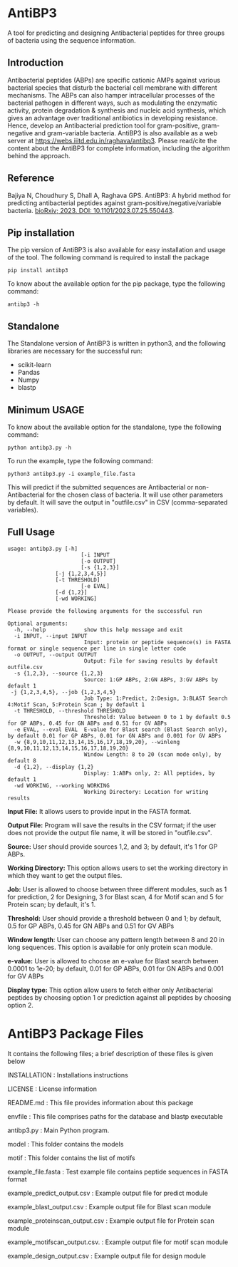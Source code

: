 # **AntiBP3**
A tool for predicting and designing Antibacterial peptides for three groups of bacteria using the sequence information.
## Introduction
Antibacterial peptides (ABPs) are specific cationic AMPs against various bacterial species that disturb the bacterial cell membrane with different mechanisms. The ABPs can also hamper intracellular processes of the bacterial pathogen in different ways, such as modulating the enzymatic activity, protein degradation & synthesis and nucleic acid synthesis, which gives an advantage over traditional antibiotics in developing resistance. Hence, develop an Antibacterial prediction tool for gram-positive, gram-negative and gram-variable bacteria.
AntiBP3 is also available as a web server at https://webs.iiitd.edu.in/raghava/antibp3. Please read/cite the content about the AntiBP3 for complete information, including the algorithm behind the approach.
## Reference
Bajiya N, Choudhury S, Dhall A, Raghava GPS. AntiBP3: A hybrid method for predicting antibacterial peptides against gram-positive/negative/variable bacteria. <a href="https://europepmc.org/article/PPR/PPR697637">bioRxiv; 2023. DOI: 10.1101/2023.07.25.550443</a>.

## Pip installation
The pip version of AntiBP3 is also available for easy installation and usage of the tool. The following command is required to install the package 
```
pip install antibp3
```
To know about the available option for the pip package, type the following command:
```
antibp3 -h
```

## Standalone
The Standalone version of AntiBP3 is written in python3, and the following libraries are necessary for the successful run:
- scikit-learn
- Pandas
- Numpy
- blastp

## Minimum USAGE
To know about the available option for the standalone, type the following command:
```
python antibp3.py -h
```
To run the example, type the following command:
```
python3 antibp3.py -i example_file.fasta
```
This will predict if the submitted sequences are Antibacterial or non-Antibacterial for the chosen class of bacteria. It will use other parameters by default. It will save the output in "outfile.csv" in CSV (comma-separated variables).

## Full Usage
```
usage: antibp3.py [-h] 
                       [-i INPUT 
                       [-o OUTPUT]
                       [-s {1,2,3}]
		       [-j {1,2,3,4,5}]
		       [-t THRESHOLD]
                       [-e EVAL]
		       [-d {1,2}]
		       [-wd WORKING]
```
```
Please provide the following arguments for the successful run

Optional arguments:
  -h, --help            show this help message and exit
  -i INPUT, --input INPUT
                        Input: protein or peptide sequence(s) in FASTA format or single sequence per line in single letter code
  -o OUTPUT, --output OUTPUT
                        Output: File for saving results by default outfile.csv
  -s {1,2,3}, --source {1,2,3}
                        Source: 1:GP ABPs, 2:GN ABPs, 3:GV ABPs by default 1
 -j {1,2,3,4,5}, --job {1,2,3,4,5}
                        Job Type: 1:Predict, 2:Design, 3:BLAST Search 4:Motif Scan, 5:Protein Scan ; by default 1
  -t THRESHOLD, --threshold THRESHOLD
                        Threshold: Value between 0 to 1 by default 0.5 for GP ABPs, 0.45 for GN ABPs and 0.51 for GV ABPs
  -e EVAL, --eval EVAL  E-value for Blast search (Blast Search only), by default 0.01 for GP ABPs, 0.01 for GN ABPs and 0.001 for GV ABPs
  -w {8,9,10,11,12,13,14,15,16,17,18,19,20}, --winleng {8,9,10,11,12,13,14,15,16,17,18,19,20}
                        Window Length: 8 to 20 (scan mode only), by default 8
  -d {1,2}, --display {1,2}
                        Display: 1:ABPs only, 2: All peptides, by default 1
  -wd WORKING, --working WORKING
                        Working Directory: Location for writing results
```

**Input File:** It allows users to provide input in the FASTA format.

**Output File:** Program will save the results in the CSV format; if the user does not provide the output file name, it will be stored in "outfile.csv".

**Source:** User should provide sources 1,2, and 3; by default, it's 1 for GP ABPs.

**Working Directory:** This option allows users to set the working directory in which they want to get the output files.

**Job:** User is allowed to choose between three different modules, such as 1 for prediction, 2 for Designing, 3 for Blast scan, 4 for Motif scan and 5 for Protein scan; by default, it's 1.

**Threshold:** User should provide a threshold between 0 and 1; by default, 0.5 for GP ABPs, 0.45 for GN ABPs and 0.51 for GV ABPs

**Window length**: User can choose any pattern length between 8 and 20 in long sequences. This option is available for only protein scan module.

**e-value:** User is allowed to choose an e-value for Blast search between  0.0001 to 1e-20; by default, 0.01 for GP ABPs, 0.01 for GN ABPs and 0.001 for GV ABPs

**Display type:** This option allow users to fetch either only Antibacterial peptides by choosing option 1 or prediction against all peptides by choosing option 2.


AntiBP3 Package Files
=======================
It contains the following files; a brief description of these files is given below

INSTALLATION                    : Installations instructions

LICENSE                         : License information

README.md                       : This file provides information about this package

envfile                                : This file comprises paths for the database and blastp executable

antibp3.py                        : Main Python program.    

model                            : This folder contains the models

motif                              : This folder contains the list of motifs

example_file.fasta                       : Test example file contains peptide sequences in FASTA format

example_predict_output.csv      : Example output file for predict module

example_blast_output.csv    : Example output file for Blast scan module

example_proteinscan_output.csv  : Example output file for Protein scan module

example_motifscan_output.csv.     : Example output file for motif scan module

example_design_output.csv       : Example output file for design module
